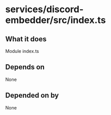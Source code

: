 # services/discord-embedder/src/index.ts

## What it does
Module index.ts

## Depends on
None

## Depended on by
None

